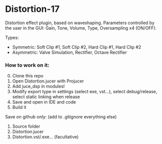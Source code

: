 # Distortion-17
Distortion effect plugin, based on waveshaping.
Parameters controlled by the user in the GUI: Gain, Tone, Volume, Type, Oversampling x4 (ON/OFF).

Types: 
* Symmetric: Soft Clip #1, Soft Clip #2, Hard Clip #1, Hard Clip #2
* Asymmetric: Valve Simulation, Rectifier, Octave Rectifier


### How to work on it:
0. Clone this repo
1. Open Distortion.jucer with Projucer
2. Add juce_dsp in modules!
2. Modify export type in settings (select exe, vst...), select debug/release, select static linking when release
3. Save and open in IDE and code
4. Build it

Save on github only: (add to .gitignore everything else)
1. Source folder 
2. Distortion.jucer 
3. Distortion.vst/.exe... (facultative)
